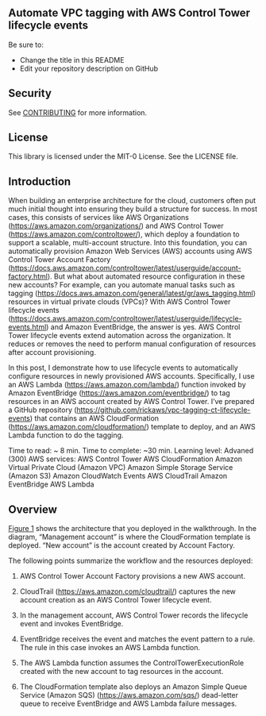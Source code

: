 ## Automate VPC tagging with AWS Control Tower lifecycle events

Be sure to:

* Change the title in this README
* Edit your repository description on GitHub

## Security

See [CONTRIBUTING](CONTRIBUTING.md#security-issue-notifications) for more information.

## License

This library is licensed under the MIT-0 License. See the LICENSE file.

## Introduction
When building an enterprise architecture for the cloud, customers often put much initial thought into ensuring they build a structure for success. In most cases, this consists of services like AWS Organizations (https://aws.amazon.com/organizations/) and AWS Control Tower (https://aws.amazon.com/controltower/), which deploy a foundation to support a scalable, multi-account structure. Into this foundation, you can automatically provision Amazon Web Services (AWS) accounts using AWS Control Tower Account Factory (https://docs.aws.amazon.com/controltower/latest/userguide/account-factory.html). But what about automated resource configuration in these new accounts? For example, can you automate manual tasks such as tagging (https://docs.aws.amazon.com/general/latest/gr/aws_tagging.html) resources in virtual private clouds (VPCs)? With AWS Control Tower lifecycle events (https://docs.aws.amazon.com/controltower/latest/userguide/lifecycle-events.html) and Amazon EventBridge, the answer is yes. AWS Control Tower lifecycle events extend automation across the organization. It reduces or removes the need to perform manual configuration of resources after account provisioning.  

In this post, I demonstrate how to use lifecycle events to automatically configure resources in newly provisioned AWS accounts. Specifically, I use an AWS Lambda (https://aws.amazon.com/lambda/) function invoked by Amazon EventBridge (https://aws.amazon.com/eventbridge/) to tag resources in an AWS account created by AWS Control Tower. I’ve prepared a GitHub repository (https://github.com/rickaws/vpc-tagging-ct-lifecycle-events) that contains an AWS CloudFormation (https://aws.amazon.com/cloudformation/) template to deploy, and an AWS Lambda function to do the tagging.

Time  to read:        ~ 8 min.
Time  to complete:    ~30 min.
Learning  level:    	Advaned (300)
AWS  services:
                      AWS Control Tower
                      AWS  CloudFormation
                      Amazon Virtual Private Cloud (Amazon VPC)
                      Amazon Simple Storage Service (Amazon S3)
                      Amazon CloudWatch Events
                      AWS CloudTrail
                      Amazon EventBridge
                      AWS Lambda
## Overview

[Figure 1](diagram/aws-control-tower-lifecycle-events.png) shows the architecture that you deployed in the walkthrough. In the diagram, “Management account” is where the CloudFormation template is deployed. “New account” is the account created by Account Factory.

The following points summarize the workflow and the resources deployed:

1. AWS Control Tower Account Factory provisions a new AWS account.
2. CloudTrail (https://aws.amazon.com/cloudtrail/) captures the new account creation as an AWS Control Tower lifecycle event.
3. In the management account, AWS Control Tower records the lifecycle event and invokes EventBridge. 

1. EventBridge receives the event and matches the event pattern to a rule. The rule in this case invokes an AWS Lambda function.
2. The AWS Lambda function assumes the ControlTowerExecutionRole created with the new account to tag resources in the account.
3. The CloudFormation template also deploys an Amazon Simple Queue Service (Amazon SQS) (https://aws.amazon.com/sqs/) dead-letter queue to receive EventBridge and AWS Lambda failure messages.

